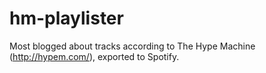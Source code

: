 hm-playlister
===============

Most blogged about tracks according to The Hype Machine (http://hypem.com/), exported to Spotify.
